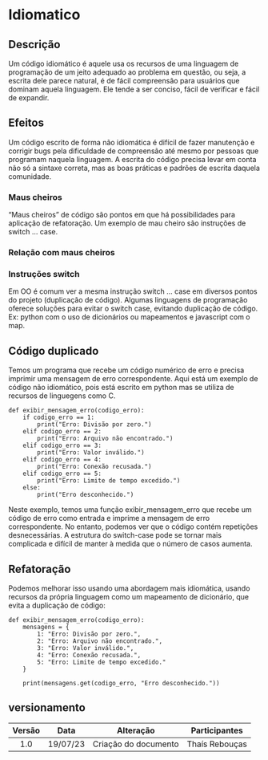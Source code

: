 # Idiomatico

## Descrição
Um código idiomático é aquele usa os recursos de uma linguagem de programação de um jeito adequado ao problema em questão, ou seja, a escrita dele parece natural, é de fácil compreensão para usuários que dominam aquela linguagem. Ele tende a ser conciso, fácil de verificar e fácil de expandir.

## Efeitos
Um código escrito de forma não idiomática é difícil de fazer manutenção e corrigir bugs pela dificuldade de compreensão até mesmo por pessoas que programam naquela linguagem. A escrita do código precisa levar em conta não só a sintaxe correta, mas as boas práticas e padrões de escrita daquela comunidade. 

### Maus cheiros

“Maus cheiros” de código são pontos em que há possibilidades para aplicação de refatoração.
Um exemplo de mau cheiro são instruções de switch ... case.

### Relação com maus cheiros
### Instruções switch
Em OO é comum ver a mesma instrução switch ... case em diversos pontos do projeto (duplicação de código).
Algumas linguagens de programação oferece soluções para evitar o switch case, evitando duplicação de código. Ex: python com o uso de dicionários ou mapeamentos e javascript com o map.

## Código duplicado

Temos um programa que recebe um código numérico de erro e precisa imprimir uma mensagem de erro correspondente. 
Aqui está um exemplo de código não idiomático, pois está escrito em python mas se utiliza de recursos de linguegens como C.

``` 
def exibir_mensagem_erro(codigo_erro):
    if codigo_erro == 1:
        print("Erro: Divisão por zero.")
    elif codigo_erro == 2:
        print("Erro: Arquivo não encontrado.")
    elif codigo_erro == 3:
        print("Erro: Valor inválido.")
    elif codigo_erro == 4:
        print("Erro: Conexão recusada.")
    elif codigo_erro == 5:
        print("Erro: Limite de tempo excedido.")
    else:
        print("Erro desconhecido.")

```
Neste exemplo, temos uma função exibir_mensagem_erro que recebe um código de erro como entrada e imprime a mensagem de erro correspondente. No entanto, podemos ver que o código contém repetições desnecessárias. A estrutura do switch-case pode se tornar mais complicada e difícil de manter à medida que o número de casos aumenta.

## Refatoração

Podemos melhorar isso usando uma abordagem mais idiomática, usando recursos da própria linguagem como um mapeamento de dicionário, que evita a duplicação de código:

```
def exibir_mensagem_erro(codigo_erro):
    mensagens = {
        1: "Erro: Divisão por zero.",
        2: "Erro: Arquivo não encontrado.",
        3: "Erro: Valor inválido.",
        4: "Erro: Conexão recusada.",
        5: "Erro: Limite de tempo excedido."
    }

    print(mensagens.get(codigo_erro, "Erro desconhecido."))

```

## versionamento

| Versão |   Data   |      Alteração       | Participantes  |
| :----: | :------: | :------------------: | :------------: |
|  1.0   | 19/07/23 | Criação do documento | Thaís Rebouças |